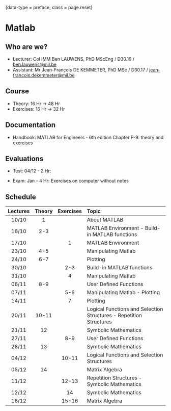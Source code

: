 {data-type = preface, class = page.reset}
# Matlab

## Who are we?

* Lecturer: Col IMM Ben LAUWENS, PhD MScEng / D30.19 / [ben.lauwens@mil.be](mailto:ben.lauwens@mil.be)
* Assistant: Mr Jean-François DE KEMMETER, PhD MSc / D30.17 / [jean-francois.dekemmeter@mil.be](mailto:jean-francois.dekemmeter@mil.be)

## Course

* Theory: 16 Hr → 48 Hr
* Exercises: 16 Hr 	→ 32 Hr

## Documentation

* Handbook: MATLAB for Engineers - 6th edition
  Chapter P-9: theory and exercises

## Evaluations

* Test: 04/12 - 2 Hr: 

* Exam: Jan - 4 Hr: Exercises on computer without notes

## Schedule

|Lectures|Theory|Exercises|Topic|
|:-------:|:-----:|:--------:|:-|
|10/10|1||About MATLAB|
|16/10|2-3||MATLAB Environment - Build-in MATLAB functions|
|17/10||1|MATLAB Environment|
|23/10|4-5||Manipulating Matlab|
|24/10|6-7||Plotting|
|30/10||2-3|Build-in MATLAB functions|
|31/10||4|Manipulating Matlab|
|06/11|8-9||User Defined Functions|
|07/11||5-6|Manipulating Matlab - Plotting|
|14/11||7|Plotting|
|20/11|10-11||Logical Functions and Selection Structures - Repetition Structures|
|21/11|12||Symbolic Mathematics|
|27/11||8-9|User Defined Functions|
|28/11|13||Symbolic Mathematics|
|04/12||10-11|Logical Functions and Selection Structures|
|05/12|14||Matrix Algebra|
|11/12||12-13|Repetition Structures - Symbolic Mathematics|
|12/12||14|Symbolic Mathematics|
|18/12||15-16|Matrix Algebra|